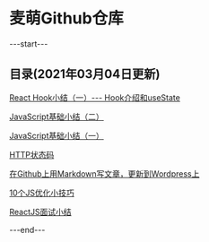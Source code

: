 # 麦萌Github仓库

---start---
## 目录(2021年03月04日更新)
[React Hook小结（一）--- Hook介绍和useState](http://www.jiadong.live/p/2020-03-01-ReactJS-Hook-1/)

[JavaScript基础小结（二）](http://www.jiadong.live/p/2020-02-22-JavaScript-Basic-2/)

[JavaScript基础小结（一）](http://www.jiadong.live/p/2020-02-22-JavaScript-Basic-1/)

[HTTP状态码](http://www.jiadong.live/p/2020-02-10-Http-Status-Code/)

[在Github上用Markdown写文章，更新到Wordpress上](http://www.jiadong.live/p/2020-02-04-md-git-wp/)

[10个JS优化小技巧](http://www.jiadong.live/p/2020-02-04-JS-Skills/)

[ReactJS面试小结](http://www.jiadong.live/p/2020-02-03-ReactJS-Interview/)

---end---

